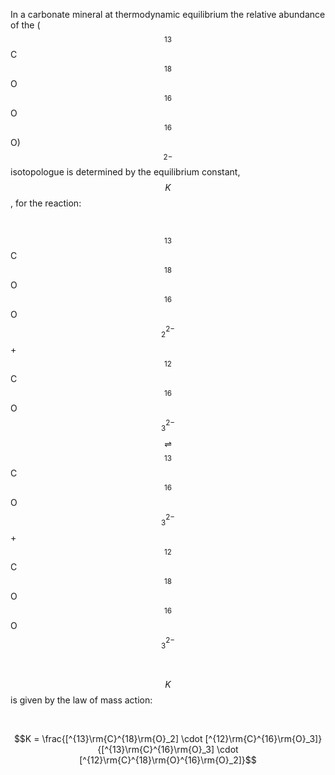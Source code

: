In a carbonate mineral at thermodynamic equilibrium the relative abundance of
the ($$^{13}$$C$$^{18}$$O$$^{16}$$O$$^{16}$$O)$$^{2-}$$ isotopologue is
determined by the equilibrium constant, $$K$$, for the reaction:

 

$$^{13}$$C$$^{18}$$O$$^{16}$$O$$_{2}^{2-}$$ + $$^{12}$$C$$^{16}$$O$$_{3}^{2-}$$
$$\rightleftharpoons$$ $$^{13}$$C$$^{16}$$O$$_{3}^{2-}$$ +
$$^{12}$$C$$^{18}$$O$$^{16}$$O$$_{3}^{2-}$$

 

$$K$$ is given by the law of mass action:

 

$$K = \frac{[^{13}\rm{C}^{18}\rm{O}_2] \cdot
[^{12}\rm{C}^{16}\rm{O}_3]}{[^{13}\rm{C}^{16}\rm{O}_3] \cdot
[^{12}\rm{C}^{18}\rm{O}^{16}\rm{O}_2]}$$

 

 
